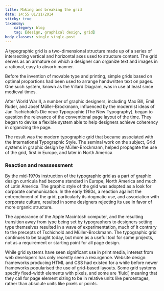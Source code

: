 ```yaml
---
title: Making and breaking the grid
date: 14:55 01/11/2014
sticky: true
taxonomy:
    category: blog
    tag: [design, graphical design, grid]
body_classes: single single-post
---
```


A typographic grid is a two-dimensional structure made up of a series of intersecting vertical and horizontal axes used to structure content. The grid serves as an armature on which a designer can organize text and images in a rational, easy to absorb manner.

Before the invention of movable type and printing, simple grids based on optimal proportions had been used to arrange handwritten text on pages. One such system, known as the Villard Diagram, was in use at least since medieval times.

After World War II, a number of graphic designers, including Max Bill, Emil Ruder, and Josef Müller-Brockmann, influenced by the modernist ideas of Jan Tschichold’s Die neue Typographie (The New Typography), began to question the relevance of the conventional page layout of the time. They began to devise a flexible system able to help designers achieve coherency in organizing the page.

The result was the modern typographic grid that became associated with the International Typographic Style. The seminal work on the subject, Grid systems in graphic design by Müller-Brockmann, helped propagate the use of the grid, first in Europe, and later in North America.

### Reaction and reassessment

By the mid-1970s instruction of the typographic grid as a part of graphic design curricula had become standard in Europe, North America and much of Latin America. The graphic style of the grid was adopted as a look for corporate communication. In the early 1980s, a reaction against the entrenchment of the grid, particularly its dogmatic use, and association with corporate culture, resulted in some designers rejecting its use in favor of more organic structure.

The appearance of the Apple Macintosh computer, and the resulting transition away from type being set by typographers to designers setting type themselves resulted in a wave of experimentation, much of it contrary to the precepts of Tschichold and Müller-Brockmann. The typographic grid continues to be taught today, but more as a useful tool for some projects, not as a requirement or starting point for all page design.

While grid systems have seen significant use in print media, interest from web developers has only recently seen a resurgence. Website design frameworks producing HTML and CSS had existed for a while before newer frameworks popularised the use of grid-based layouts. Some grid systems specify fixed-width elements with pixels, and some are ‘fluid’, meaning that they call for page element sizing to be in relative units like percentages, rather than absolute units like pixels or points.
